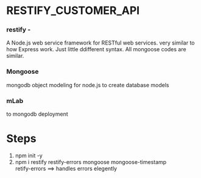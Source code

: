# RESTIFY_CUSTOMER_API

### restify - 
A Node.js web service framework for RESTful web services.
very similar to how Express work. 
Just little ddifferent syntax. All mongoose codes are similar.


### Mongoose
mongodb object modeling for node.js
to create database models

### mLab
to mongodb deployment


# Steps
1. npm init -y <!--creating package.json, this include all dependencies-->
2. npm i restify restify-errors mongoose mongoose-timestamp <br />
    retify-errors ==> handles errors elegently